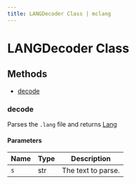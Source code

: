 ```yaml
---
title: LANGDecoder Class | mclang
---
```


# LANGDecoder Class

## Methods

- [decode](#decode)

### decode

Parses the `.lang` file and returns [Lang](./Lang.md)

#### Parameters

| Name | Type | Description        |
| ---- | ---- | ------------------ |
| `s`  | str  | The text to parse. |
